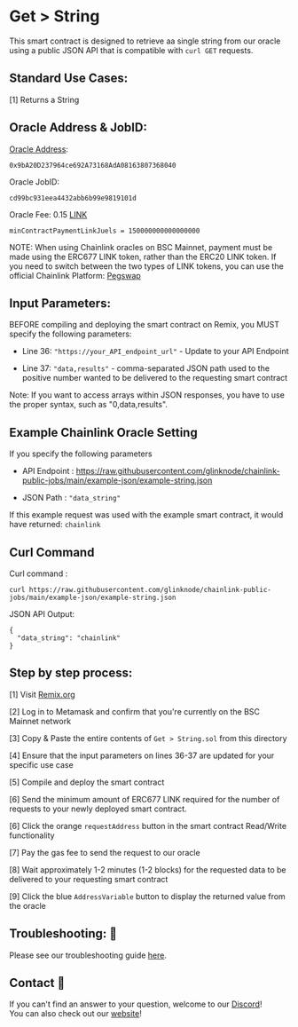 # Get > String
This smart contract is designed to retrieve aa single string from our oracle using a public JSON API that is compatible with `curl GET` requests.

## Standard Use Cases:
[1] Returns a String

## Oracle Address & JobID:
[Oracle Address](https://bscscan.com/token/0x9bA20D237964ce692A73168AdA08163807368040): 
```
0x9bA20D237964ce692A73168AdA08163807368040
```
Oracle JobID: 
```
cd99bc931eea4432abb6b99e9819101d
```
Oracle Fee: 0.15 [LINK](https://bscscan.com/token/0x404460C6A5EdE2D891e8297795264fDe62ADBB75)
```
minContractPaymentLinkJuels = 150000000000000000
```

NOTE: When using Chainlink oracles on BSC Mainnet, payment must be made using the ERC677 LINK token, rather than the ERC20 LINK token. If you need to switch between the two types of LINK tokens, you can use the official Chainlink Platform: [Pegswap](https://pegswap.chain.link/)

## Input Parameters:
BEFORE compiling and deploying the smart contract on Remix, you MUST specify the following parameters:

* Line 36: `"https://your_API_endpoint_url"` - Update to your API Endpoint

* Line 37: `"data,results"` - comma-separated JSON path used to the positive number wanted to be delivered to the requesting smart contract

Note: If you want to access arrays within JSON responses, you have to use the proper syntax, such as "0,data,results".


## Example Chainlink Oracle Setting
If you specify the following parameters

* API Endpoint : https://raw.githubusercontent.com/glinknode/chainlink-public-jobs/main/example-json/example-string.json

* JSON Path : `"data_string"`

If this example request was used with the example smart contract, it would have returned: `chainlink`

## Curl Command
Curl command : 
```
curl https://raw.githubusercontent.com/glinknode/chainlink-public-jobs/main/example-json/example-string.json
```

JSON API Output:
```
{
  "data_string": "chainlink"
}
```

## Step by step process:
[1] Visit [Remix.org](https://remix.ethereum.org/)

[2] Log in to Metamask and confirm that you're currently on the BSC Mainnet network

[3] Copy & Paste the entire contents of `Get > String.sol` from this directory

[4] Ensure that the input parameters on lines 36-37 are updated for your specific use case

[5] Compile and deploy the smart contract

[6] Send the minimum amount of ERC677 LINK required for the number of requests to your newly deployed smart contract.

[6] Click the orange `requestAddress` button in the smart contract Read/Write functionality

[7] Pay the gas fee to send the request to our oracle

[8] Wait approximately 1-2 minutes (1-2 blocks) for the requested data to be delivered to your requesting smart contract

[9] Click the blue `AddressVariable` button to display the returned value from the oracle

## Troubleshooting: :nut_and_bolt:
Please see our troubleshooting guide [here](https://github.com/glinknode/chainlink-public-jobs#troubleshooting-nut_and_bolt).

## Contact :iphone:
If you can't find an answer to your question, welcome to our [Discord](https://discord.gg/a69JjGd3y6)!  
You can also check out our [website](https://www.glink.solutions)!



